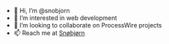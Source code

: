 - 👋  Hi, I’m @snobjorn
- 👀  I’m interested in web development
- 💞️  I’m looking to collaborate on ProcessWire projects
- 📫  Reach me at [Snøbjørn](https://www.snobjorn.no/om/)

<!---
snobjorn/snobjorn is a ✨ special ✨ repository because its `README.md` (this file) appears on your GitHub profile.
You can click the Preview link to take a look at your changes.
--->

